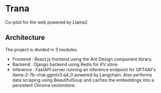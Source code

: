 # Trana

Co-pilot for the web powered by Llama2.

## Architecture

The project is divided in 3 modules.

- Frontend : React.js frontend using the Ant Design component library.
- Backend : Django backend using Redis for KV store.
- Inference : FastAPI server running an inference endpoint for GPT4All's llama-2-7b-chat.ggmlv3.q4_0 powered by Langchain. Also performs data scraping 
using BeautifulSoup and caches the  embeddings into a persistent Chroma vectorstore.
